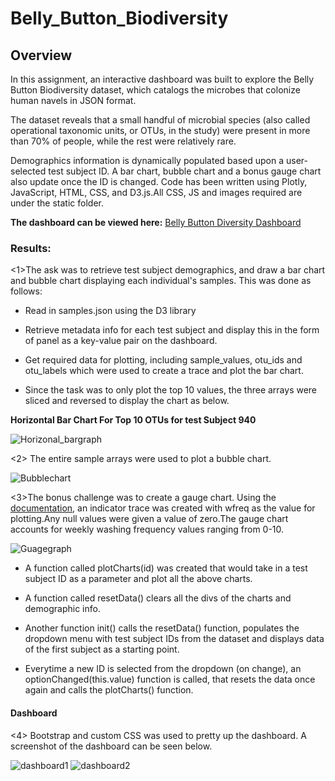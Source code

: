 # Belly_Button_Biodiversity
## Overview
In this assignment, an interactive dashboard was built to explore the Belly Button Biodiversity dataset, which catalogs the microbes that colonize human navels in JSON format.

The dataset reveals that a small handful of microbial species (also called operational taxonomic units, or OTUs, in the study) were present in more than 70% of people, while the rest were relatively rare.

Demographics information is dynamically populated based upon a user-selected test subject ID. A bar chart, bubble chart and a bonus gauge chart also update once the ID is changed. Code has been written using Plotly, JavaScript, HTML, CSS, and D3.js.All CSS, JS and images required are under the static folder.

**The dashboard can be viewed here:** [Belly Button Diversity Dashboard](https://vsingh31.github.io/Belly_Button_Biodiversity/)

### Results:

<1>The ask was to retrieve test subject demographics, and draw a bar chart and bubble chart displaying each individual's samples. This was done as follows:

* Read in samples.json using the D3 library

* Retrieve metadata info for each test subject and display this in the form of panel as a key-value pair on the dashboard.

* Get required data for plotting, including sample_values, otu_ids and otu_labels which were used to create a trace and plot the bar chart.

* Since the task was to only plot the top 10 values, the three arrays were sliced and reversed to display the chart as below.

**Horizontal Bar Chart For Top 10 OTUs for test Subject 940**

![Horizonal_bargraph](https://user-images.githubusercontent.com/90277142/144779155-7cd53e10-f745-4efd-a5e9-ffc6b8125006.png)

<2> The entire sample arrays were used to plot a bubble chart.

![Bubblechart](https://user-images.githubusercontent.com/90277142/144779174-094b30d5-bce8-44b0-b629-af85ec16024d.png)

<3>The bonus challenge was to create a gauge chart. Using the [documentation](https://plotly.com/javascript/gauge-charts/), an indicator trace was created with wfreq as the value for plotting.Any null values were given a value of zero.The gauge chart accounts for weekly washing frequency values ranging from 0-10.

![Guagegraph](https://user-images.githubusercontent.com/90277142/144781307-679cb447-0596-4721-845d-56572dade98d.png)


* A function called plotCharts(id) was created that would take in a test subject ID as a parameter and plot all the above charts.

* A function called resetData() clears all the divs of the charts and demographic info.

* Another function init() calls the resetData() function, populates the dropdown menu with test subject IDs from the dataset and displays data of the first subject as a starting point.

* Everytime a new ID is selected from the dropdown (on change), an optionChanged(this.value) function is called, that resets the data once again and calls the plotCharts() function.

#### Dashboard
<4> Bootstrap and custom CSS was used to pretty up the dashboard. A screenshot of the dashboard can be seen below.

![dashboard1](https://user-images.githubusercontent.com/90277142/144781077-d74a73e0-d1e0-40fd-8f9a-b07f19d8de4e.png)
![dashboard2](https://user-images.githubusercontent.com/90277142/144781086-9b8b9691-c831-4592-94cd-6715da15b6bf.png)


